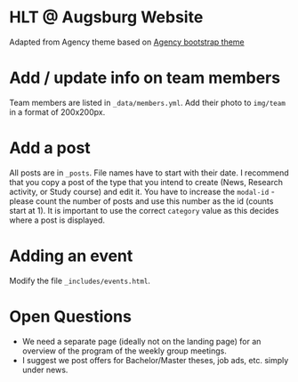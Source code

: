 HLT @ Augsburg Website
====================

Adapted from Agency theme based on [Agency bootstrap theme ](https://startbootstrap.com/template-overviews/agency/)

# Add / update info on team members

Team members are listed in `_data/members.yml`.
Add their photo to `img/team` in a format of 200x200px.

# Add a post

All posts are in `_posts`.
File names have to start with their date.
I recommend that you copy a post of the type that you intend to create (News, Research activity, or Study course) and edit it. You have to increase the `modal-id` - please count the number of posts and use this number as the id (counts start at 1).
It is important to use the correct `category` value as this decides where a post is displayed.

# Adding an event
 Modify the file `_includes/events.html`.


# Open Questions

* We need a separate page (ideally not on the landing page) for an overview of the program of the weekly group meetings.
* I suggest we post offers for Bachelor/Master theses, job ads, etc. simply under news.
